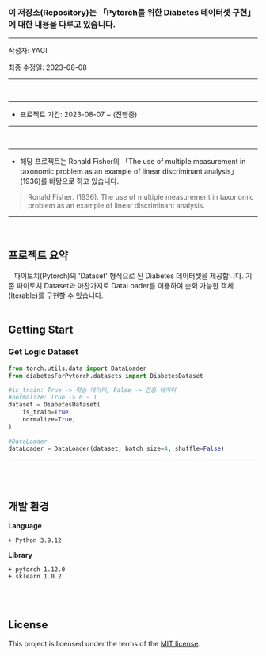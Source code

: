 ### 이 저장소(Repository)는 「Pytorch를 위한 Diabetes 데이터셋 구현」에 대한 내용을 다루고 있습니다.

***
작성자: YAGI<br>

최종 수정일: 2023-08-08
***
<br>

***
+ 프로젝트 기간: 2023-08-07 ~ (진행중)
***
<br>

***
+ 해당 프로젝트는 Ronald Fisher의 「The use of multiple measurement in taxonomic problem as an example of linear discriminant analysis」(1936)를 바탕으로 하고 있습니다.

> Ronald Fisher. (1936). The use of multiple measurement in taxonomic problem as an example of linear discriminant analysis.
***
<br>

## 프로젝트 요약
&nbsp;&nbsp;
파이토치(Pytorch)의 'Dataset' 형식으로 된 Diabetes 데이터셋을 제공합니다. 기존 파이토치 Dataset과 마찬가지로 DataLoader를 이용하여 순회 가능한 객체(Iterable)를 구현할 수 있습니다.
<br><br>

## Getting Start

### Get Logic Dataset
```python
from torch.utils.data import DataLoader
from diabetesForPytorch.datasets import DiabetesDataset

#is_train: True -> 학습 데이터, False -> 검증 데이터
#normalize: True -> 0 ~ 1
dataset = DiabetesDataset(
    is_train=True,
    normalize=True,
)

#DataLoader
dataLoader = DataLoader(dataset, batch_size=4, shuffle=False)
```
***
<br><br>


## 개발 환경
**Language**

    + Python 3.9.12

    
**Library**

    + pytorch 1.12.0
    + sklearn 1.0.2

<br><br>

## License
This project is licensed under the terms of the [MIT license](https://github.com/YAGI0423/diabetes_for_pytorch/blob/main/LICENSE).